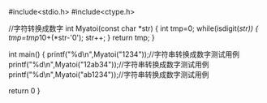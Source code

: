 #include<stdio.h>
#include<ctype.h>

//字符转换成数字
int Myatoi(const char *str)
{
	int tmp=0;
	while(isdigit(*str))
	{
		tmp=tmp*10+(*str-'0');
		str++;
	}
	return tmp;
}

int main()
{
  printf("%d\n",Myatoi("1234"));//字符串转换成数字测试用例
	printf("%d\n",Myatoi("12ab34"));//字符串转换成数字测试用例
	printf("%d\n",Myatoi("ab1234"));//字符串转换成数字测试用例
  
  return 0
}
